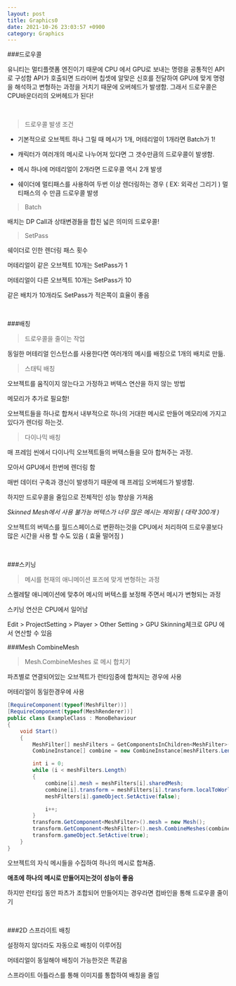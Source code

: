 ```yaml
---
layout: post
title: Graphics0
date: 2021-10-26 23:03:57 +0900
category: Graphics
---
```


###드로우콜

유니티는 멀티플랫폼 엔진이기 때문에 CPU 에서 GPU로 보내는 명령을 공통적인 API로 구성함
API가 호출되면 드라이버 칩셋에 알맞은 신호를 전달하여 GPU에 맞게 명령을 해석하고 변형하는 과정을 거치기 때문에 오버헤드가 발생함.
그래서 드로우콜은 CPU바운더리의 오버헤드가 된다!

<br>

> 드로우콜 발생 조건

- 기본적으로 오브젝트 하나 그릴 때 메시가 1개, 머테리얼이 1개라면 Batch가 1!

- 캐릭터가 여러개의 메시로 나누어져 있다면 그 갯수만큼의 드로우콜이 발생함.

- 메시 하나에 머테리얼이 2개라면 드로우콜 역시 2개 발생

- 쉐이더에 멀티패스를 사용하여 두번 이상 렌더링하는 경우 ( EX: 외곽선 그리기 ) 멀티패스의 수 만큼 드로우콜 발생



> Batch

배치는 DP Call과 상태변경들을 합친 넓은 의미의 드로우콜!

> SetPass

쉐이더로 인한 렌더링 패스 횟수

머테리얼이 같은 오브젝트 10개는 SetPass가 1

머테리얼이 다른 오브젝트 10개는 SetPass가 10 

같은 배치가 10개라도 SetPass가 적은쪽이 효율이 좋음


<br>

###배칭

> 드로우콜을 줄이는 작업

동일한 머테리얼 인스턴스를 사용한다면 여러개의 메시를 배칭으로 1개의 배치로 만듦.

> 스태틱 배칭

오브젝트를 움직이지 않는다고 가정하고 버텍스 연산을 하지 않는 방법

메모리가 추가로 필요함!

오브젝트들을 하나로 합쳐서 내부적으로 하나의 거대한 메시로 만들어 메모리에 가지고 있다가 렌더링 하는것.

> 다이나믹 배칭

매 프레임 씬에서 다이나믹 오브젝트들의 버텍스들을 모아 합쳐주는 과정.

모아서 GPU에서 한번에 렌더링 함

매번 데이터 구축과 갱신이 발생하기 때문에 매 프레임 오버헤드가 발생함.

하지만 드로우콜을 줄임으로 전체적인 성능 향상을 가져옴

*Skinned Mesh에서 사용 불가능*
*버텍스가 너무 많은 메시는 제외됨 ( 대략 300개 )*

오브젝트의 버텍스를 월드스페이스로 변환하는것을 CPU에서 처리하여 드로우콜보다 많은 시간을 사용 할 수도 있음 ( 효율 떨어짐 )


<br>

###스키닝

> 메시를 현재의 애니메이션 포즈에 맞게 변형하는 과정

스켈레탈 애니메이션에 맞추어 메시의 버텍스를 보정해 주면서 메시가 변형되는 과정

스키닝 연산은 CPU에서 일어남

Edit > ProjectSetting > Player > Other Setting > GPU Skinning체크로 GPU 에서 연산할 수 있음


###Mesh CombineMesh

> Mesh.CombineMeshes 로 메시 합치기

파츠별로 연결되어있는 오브젝트가 런타임중에 합쳐지는 경우에 사용

머테리얼이 동일한경우에 사용

```C#
[RequireComponent(typeof(MeshFilter))]
[RequireComponent(typeof(MeshRenderer))]
public class ExampleClass : MonoBehaviour
{
    void Start()
    {
        MeshFilter[] meshFilters = GetComponentsInChildren<MeshFilter>();
        CombineInstance[] combine = new CombineInstance[meshFilters.Length];

        int i = 0;
        while (i < meshFilters.Length)
        {
            combine[i].mesh = meshFilters[i].sharedMesh;
            combine[i].transform = meshFilters[i].transform.localToWorldMatrix;
            meshFilters[i].gameObject.SetActive(false);

            i++;
        }
        transform.GetComponent<MeshFilter>().mesh = new Mesh();
        transform.GetComponent<MeshFilter>().mesh.CombineMeshes(combine);
        transform.gameObject.SetActive(true);
    }
}
```

오브젝트의 자식 메시들을 수집하여 하나의 메시로 합쳐줌.

**애초에 하나의 메시로 만들어지는것이 성능이 좋음**

하지만 런타임 동안 파츠가 조합되어 만들어지는 경우라면 컴바인을 통해 드로우콜 줄이기

<br>

###2D 스프라이트 배칭

설정하지 않더라도 자동으로 배칭이 이루어짐

머테리얼이 동일해야 배칭이 가능한것은 똑같음

스프라이트 아틀라스를 통해 이미지를 통합하여 배칭을 줄임



